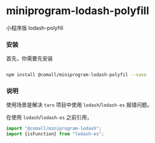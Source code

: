 # miniprogram-lodash-polyfill

小程序版 lodash-polyfill

### 安装

首先，你需要先安装

```bash

npm install @comall/miniprogram-lodash-polyfil --save

```

### 说明

使用场景是解决 `taro` 项目中使用 `lodash`/`lodash-es` 报错问题。

在使用 `lodash`/`lodash-es` 之前引用，

```js
import "@comall/miniprogram-lodash";
import {isFunction} from "lodash-es";
```
